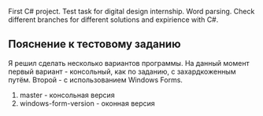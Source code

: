 First C# project.
Test task for digital design internship. Word parsing. Check different branches for different solutions and expirience with C#.

## Пояснение к тестовому заданию

Я решил сделать несколько вариантов программы. На данный момент первый вариант - консольный, как по заданию, с захардкоженным путём. Второй - с использованием Windows Forms.

1. master - консольная версия
2. windows-form-version - оконная версия
